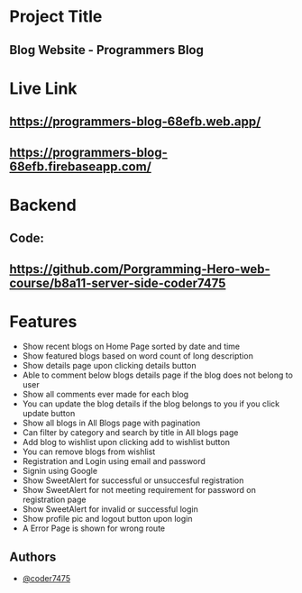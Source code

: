 # Project Title

## Blog Website - Programmers Blog

# Live Link

## https://programmers-blog-68efb.web.app/
## https://programmers-blog-68efb.firebaseapp.com/

# Backend
## Code: 
## https://github.com/Porgramming-Hero-web-course/b8a11-server-side-coder7475

# Features

- Show recent blogs on Home Page sorted by date and time
- Show featured blogs based on word count of long description
- Show details page upon clicking details button
- Able to comment below blogs details page if the blog does not belong to user
- Show all comments ever made for each blog
- You can update the blog details if the blog belongs to you if you click update button
- Show all blogs in All Blogs page with pagination
- Can filter by category and search by title in All blogs page
- Add blog to wishlist upon clicking add to wishlist button
- You can remove blogs from wishlist
- Registration and Login using email and password
- Signin using Google 
- Show SweetAlert for successful or unsuccesful registration
- Show SweetAlert for not meeting requirement for password on registration page
- Show SweetAlert for invalid or successful login
- Show profile pic and logout button upon login
- A Error Page is shown for wrong route

## Authors

- [@coder7475](https://github.com/coder7475)